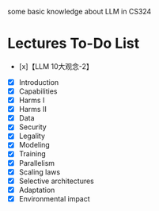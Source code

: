 some basic knowledge about LLM in CS324
# Lectures To-Do List
- [x]【LLM 10大观念-2】
- [x] Introduction
- [x] Capabilities
- [x] Harms I
- [x] Harms II
- [x] Data
- [x] Security
- [x] Legality
- [x] Modeling
- [x] Training
- [x] Parallelism
- [x] Scaling laws
- [x] Selective architectures
- [x] Adaptation
- [x] Environmental impact
